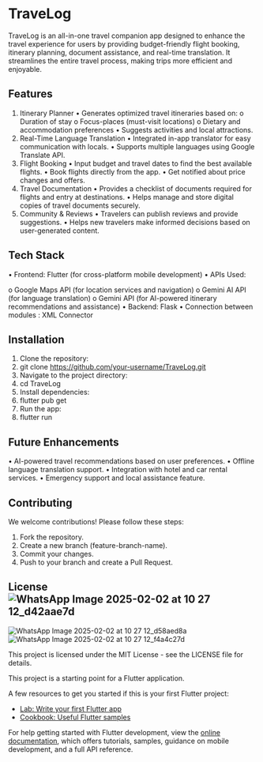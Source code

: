 # TraveLog

TraveLog is an all-in-one travel companion app designed to enhance the travel experience for users by providing budget-friendly flight booking, itinerary planning, document assistance, and real-time translation. It streamlines the entire travel process, making trips more efficient and enjoyable.

## Features
1. Itinerary Planner
•	Generates optimized travel itineraries based on:
o	Duration of stay
o	Focus-places (must-visit locations)
o	Dietary and accommodation preferences
•	Suggests activities and local attractions.
2. Real-Time Language Translation
•	Integrated in-app translator for easy communication with locals.
•	Supports multiple languages using Google Translate API.
3. Flight Booking
•	Input budget and travel dates to find the best available flights.
•	Book flights directly from the app.
•	Get notified about price changes and offers.
4. Travel Documentation
•	Provides a checklist of documents required for flights and entry at destinations.
•	Helps manage and store digital copies of travel documents securely.
5. Community & Reviews
•	Travelers can publish reviews and provide suggestions.
•	Helps new travelers make informed decisions based on user-generated content.

## Tech Stack

•	Frontend: Flutter (for cross-platform mobile development)
•	APIs Used: 

o	Google Maps API (for location services and navigation)
o	Gemini AI API (for language translation)
o	Gemini API (for AI-powered itinerary recommendations and assistance)
•   Backend: Flask
•   Connection between modules : XML Connector

## Installation
1.	Clone the repository: 
2.	git clone https://github.com/your-username/TraveLog.git
3.	Navigate to the project directory: 
4.	cd TraveLog
5.	Install dependencies: 
6.	flutter pub get
7.	Run the app: 
8.	flutter run

## Future Enhancements
•	AI-powered travel recommendations based on user preferences.
•	Offline language translation support.
•	Integration with hotel and car rental services.
•	Emergency support and local assistance feature.

## Contributing
We welcome contributions! Please follow these steps:
1.	Fork the repository.
2.	Create a new branch (feature-branch-name).
3.	Commit your changes.
4.	Push to your branch and create a Pull Request.

## License![WhatsApp Image 2025-02-02 at 10 27 12_d42aae7d](https://github.com/user-attachments/assets/54b5cf05-aa3e-47ba-8bc7-2c97d641bff0)
![WhatsApp Image 2025-02-02 at 10 27 12_d58aed8a](https://github.com/user-attachments/assets/fbc309c3-3565-4ec9-a74d-8162260a670e)
![WhatsApp Image 2025-02-02 at 10 27 12_f4a4c27d](https://github.com/user-attachments/assets/1e35a7a8-52ae-46b5-b687-6aae716762dc)

This project is licensed under the MIT License - see the LICENSE file for details.

This project is a starting point for a Flutter application.


A few resources to get you started if this is your first Flutter project:

- [Lab: Write your first Flutter app](https://docs.flutter.dev/get-started/codelab)
- [Cookbook: Useful Flutter samples](https://docs.flutter.dev/cookbook)

For help getting started with Flutter development, view the
[online documentation](https://docs.flutter.dev/), which offers tutorials,
samples, guidance on mobile development, and a full API reference.
